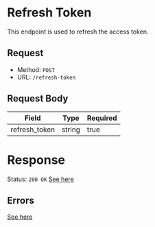 # Refresh Token
This endpoint is used to refresh the access token.

## Request
- Method: `POST`
- URL: `/refresh-token`

## Request Body
| Field | Type | Required |
| ----- | ---- | -------- |
| refresh_token | string | true |

# Response
Status: `200 OK`
[See here](../../response/auth.md)

## Errors
[See here](../../response/error.md)